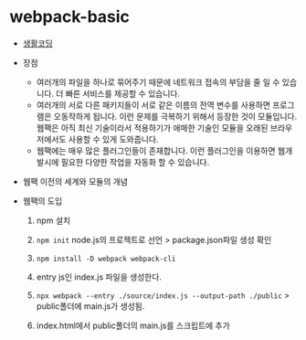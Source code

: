 # webpack-basic

* [생활코딩](https://opentutorials.org/module/4566)

* 장점
    - 여러개의 파일을 하나로 묶어주기 때문에 네트워크 접속의 부담을 줄 일 수 있습니다. 더 빠른 서비스를 제공할 수 있습니다. 
    - 여러개의 서로 다른 패키지들이 서로 같은 이름의 전역 변수를 사용하면 프로그램은 오동작하게 됩니다. 이런 문제를 극복하기 위해서 등장한 것이 모듈입니다. 웹팩은 아직 최신 기술이라서 적용하기가 애매한 기술인 모듈을 오래된 브라우저에서도 사용할 수 있게 도와줍니다. 
    - 웹팩에는 매우 많은 플러그인들이 존재합니다. 이런 플러그인을 이용하면 웹개발시에 필요한 다양한 작업을 자동화 할 수 있습니다. 

* 웹팩 이전의 세계와 모듈의 개념

* 웹팩의 도입
    1. npm 설치
    2. `npm init` node.js의 프로젝트로 선언 > package.json파일 생성 확인
    3. `npm install -D webpack webpack-cli`
    
    4. entry js인 index.js 파일을 생성한다.
    5. `npx webpack --entry ./source/index.js --output-path ./public` > public폴더에 main.js가 생성됨.
    6. index.html에서 public폴더의 main.js를 스크립트에 추가